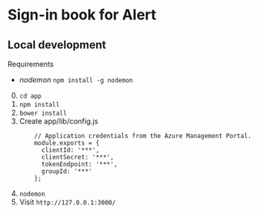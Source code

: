 # Sign-in book for Alert




## Local development

Requirements
- *nodemon* `npm install -g nodemon`

0. `cd app`
1. `npm install`
2. `bower install`
3. Create app/lib/config.js
	```
		// Application credentials from the Azure Management Portal.
		module.exports = {
		  clientId: '***',
		  clientSecret: '***',
		  tokenEndpoint: '***',
		  groupId: '***'
		};

	```
4. `nodemon`
5. Visit `http://127.0.0.1:3000/`
